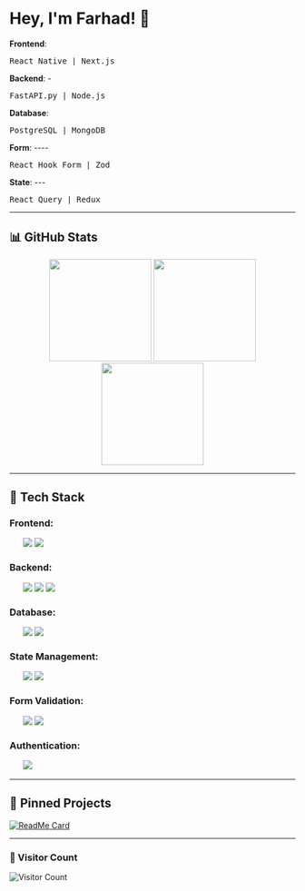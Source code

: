 # Hey, I'm Farhad! 👋


**Frontend**: <pre>React Native    | Next.js</pre>
**Backend**: -<pre>FastAPI.py      | Node.js</pre>
**Database**: <pre>PostgreSQL      | MongoDB</pre>
**Form**: ----<pre>React Hook Form | Zod </pre>
**State**: ---<pre>React Query     | Redux</pre>


---

## 📊 GitHub Stats  
<div align="center">
  <img height="180em" src="https://github-readme-stats.vercel.app/api?username=farhad-fbm&show_icons=true&theme=radical" />
  <img height="180em" src="https://github-readme-streak-stats.herokuapp.com/?user=farhad-fbm&theme=dark" />
  <img height="180em" src="https://github-readme-stats.vercel.app/api/top-langs/?username=farhad-fbm&layout=compact&theme=radical" />
</div>

---

## 🚀 Tech Stack  
### **Frontend:**
<ul type="none">
  <li>
<!--       <img src="https://img.shields.io/badge/React-20232A?style=for-the-badge&logo=react&logoColor=61DAFB" /> -->
      <img src="https://img.shields.io/badge/React_Native-20232A?style=for-the-badge&logo=react&logoColor=61DAFB" />
      <img src="https://img.shields.io/badge/Next.js-000000?style=for-the-badge&logo=nextdotjs&logoColor=white" />
  </li>
</ul>

### **Backend:**
<ul type="none">
  <li>
      <img src="https://img.shields.io/badge/FastAPI-009688?style=for-the-badge&logo=fastapi&logoColor=white" />
      <img src="https://img.shields.io/badge/Node.js-43853D?style=for-the-badge&logo=node.js&logoColor=white" />
      <img src="https://img.shields.io/badge/Fastify-000000?style=for-the-badge&logo=fastify&logoColor=white" />
  </li>
</ul>

### **Database:**
<ul type="none">
  <li>
      <img src="https://img.shields.io/badge/PostgreSQL-316192?style=for-the-badge&logo=postgresql&logoColor=white" />
      <img src="https://img.shields.io/badge/MongoDB-47A248?style=for-the-badge&logo=mongodb&logoColor=white" />
  </li>
</ul>

### **State Management:**
<ul type="none">
  <li>
      <img src="https://img.shields.io/badge/React_Query-FF4154?style=for-the-badge&logo=reactquery&logoColor=white" />
<!--       <img src="https://img.shields.io/badge/Axios-5A29E4?style=for-the-badge&logo=axios&logoColor=white" /> -->
      <img src="https://img.shields.io/badge/Redux-764ABC?style=for-the-badge&logo=redux&logoColor=white" />
  </li>
</ul>

### **Form Validation:**
<ul type="none">
  <li>
      <img src="https://img.shields.io/badge/React_Hook_Form-EC5990?style=for-the-badge&logo=reacthookform&logoColor=white" />
      <img src="https://img.shields.io/badge/Zod-3178C6?style=for-the-badge&logo=typescript&logoColor=white" />
  </li>
</ul>

### **Authentication:**
<ul type="none">
  <li>
      <img src="https://img.shields.io/badge/Firebase-FFCA28?style=for-the-badge&logo=firebase&logoColor=black" />
  </li>
</ul>


---

## 📌 Pinned Projects  
[![ReadMe Card](https://github-readme-stats.vercel.app/api/pin/?username=farhad-fbm&repo=your-repo)](https://github.com/farhad-fbm/your-repo)  

---

### 👀 Visitor Count  
![Visitor Count](https://visitor-badge.glitch.me/badge?page_id=farhad-fbm)
